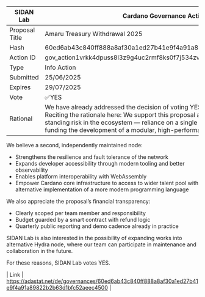 | SIDAN Lab      | Cardano Governance Actions                                                                                                                                                                                                                                                                                                               |
| -------------- | ---------------------------------------------------------------------------------------------------------------------------------------------------------------------------------------------------------------------------------------------------------------------------------------------------------------------------------------- |
| Proposal Title | Amaru Treasury Withdrawal 2025                                                                                                                                                                                                                                                                                                           |
| Hash           | 60ed6ab43c840ff888a8af30a1ed27b41e9f4a91a89822b2b63d1bfc52aeec4500                                                                                                                                                                                                                                                                       |
| Action ID      | gov_action1vrkk4dpuss8l3z9g4uc2rmf8ks0f7j534zvz9v4k85dlc54wa3zsqq68rx0                                                                                                                                                                                                                                                                   |
| Type           | Info Action                                                                                                                                                                                                                                                                                                                              |
| Submitted      | 25/06/2025                                                                                                                                                                                                                                                                                                                               |
| Expires        | 29/07/2025                                                                                                                                                                                                                                                                                                                               |
| Vote           | ✅YES                                                                                                                                                                                                                                                                                                                                    |
| Rational       | We have already addressed the decision of voting YES on this governance action. Reciting the rationale here: We support this proposal as it directly addresses a long-standing risk in the ecosystem — reliance on a single node implementation — by funding the development of a modular, high-performance alternative written in Rust. |

We believe a second, independently maintained node:

- Strengthens the resilience and fault tolerance of the network
- Expands developer accessibility through modern tooling and better observability
- Enables platform interoperability with WebAssembly
- Empower Cardano core infrastructure to access to wider talent pool with alternative implementation of a more modern programming language

We also appreciate the proposal’s financial transparency:

- Clearly scoped per team member and responsibility
- Budget guarded by a smart contract with refund logic
- Quarterly public reporting and demo cadence already in practice

SIDAN Lab is also interested in the possibility of expanding works into alternative Hydra node, where our team can participate in maintenance and collaboration in the future.

For these reasons, SIDAN Lab votes YES.

| Link | https://adastat.net/de/governances/60ed6ab43c840ff888a8af30a1ed27b41e9f4a91a89822b2b63d1bfc52aeec4500 |
